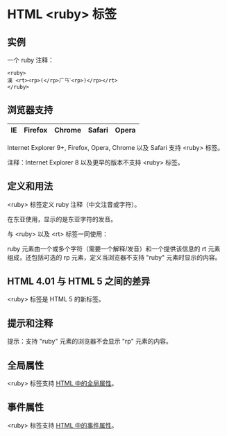 # HTML &lt;ruby&gt; 标签

## 实例

一个 ruby 注释：

```
<ruby>
漢 <rt><rp>(</rp>ㄏㄢˋ<rp>)</rp></rt>
</ruby>

```



## 浏览器支持

| IE | Firefox | Chrome | Safari | Opera |
| --- | --- | --- | --- | --- |

Internet Explorer 9+, Firefox, Opera, Chrome 以及 Safari 支持 &lt;ruby&gt; 标签。

注释：Internet Explorer 8 以及更早的版本不支持 &lt;ruby&gt; 标签。

## 定义和用法

&lt;ruby&gt; 标签定义 ruby 注释（中文注音或字符）。

在东亚使用，显示的是东亚字符的发音。

与 &lt;ruby&gt; 以及 &lt;rt&gt; 标签一同使用：

ruby 元素由一个或多个字符（需要一个解释/发音）和一个提供该信息的 rt 元素组成，还包括可选的 rp 元素，定义当浏览器不支持 "ruby" 元素时显示的内容。

## HTML 4.01 与 HTML 5 之间的差异

&lt;ruby&gt; 标签是 HTML 5 的新标签。

## 提示和注释

提示：支持 "ruby" 元素的浏览器不会显示 "rp" 元素的内容。

## 全局属性

&lt;ruby&gt; 标签支持 [HTML 中的全局属性](/tags/html_ref_standardattributes.asp)。

## 事件属性

&lt;ruby&gt; 标签支持 [HTML 中的事件属性](/tags/html_ref_eventattributes.asp)。

